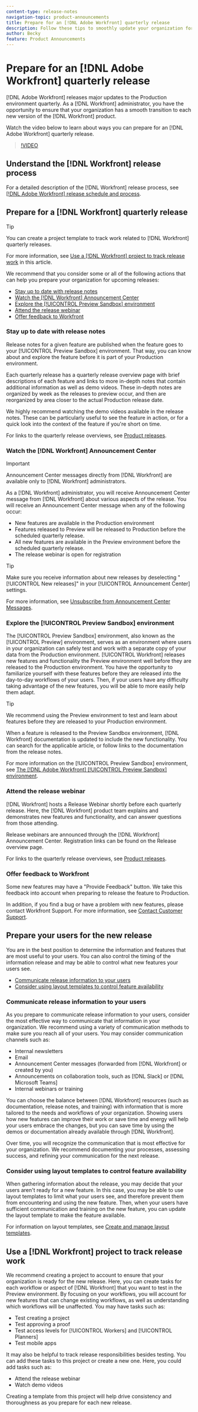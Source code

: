 ```yaml
---
content-type: release-notes
navigation-topic: product-announcements
title: Prepare for an [!DNL Adobe Workfront] quarterly release
description: Follow these tips to smoothly update your organization for each new Workfront release.
author: Becky
feature: Product Announcements
---
```

# Prepare for an [!DNL Adobe Workfront] quarterly release

[!DNL Adobe Workfront] releases major updates to the Production environment quarterly. As a [!DNL Workfront] administrator, you have the opportunity to ensure that your organization has a smooth transition to each new version of the [!DNL Workfront] product. 

<!--
[Watch a video about ways you can prepare for an [!DNL Adobe Workfront] quarterly release.](https://video.tv.adobe.com/v/3413544){target=_blank}
-->

Watch the video below to learn about ways you can prepare for an [!DNL Adobe Workfront] quarterly release.

>[!VIDEO](https://video.tv.adobe.com/v/3413544/?quality=12)

## Understand the [!DNL Workfront] release process

For a detailed description of the [!DNL Workfront] release process, see [[!DNL Adobe Workfront] release schedule and process](workfront-release-schedule.md).

## Prepare for a [!DNL Workfront] quarterly release

>[!TIP]
>
>You can create a project template to track work related to [!DNL Workfront] quarterly releases.
>
>For more information, see [Use a [!DNL Workfront] project to track release work](#use-a-workfront-project-to-track-release-work) in this article.


We recommend that you consider some or all of the following actions that can help you prepare your organization for upcoming releases:

* [Stay up to date with release notes](#stay-up-to-date-with-release-notes)
* [Watch the [!DNL Workfront] Announcement Center](#watch-the-workfront-announcement-center)
* [Explore the [!UICONTROL Preview Sandbox] environment](#explore-the-preview-sandbox-environment)
* [Attend the release webinar](#attend-the-release-webinar)
* [Offer feedback to Workfront](#offer-feedback-to-workfront)

### Stay up to date with release notes

Release notes for a given feature are published when the feature goes to your [!UICONTROL Preview Sandbox] environment. That way, you can know about and explore the feature before it is part of your Production environment.

Each quarterly release has a quarterly release overview page with brief descriptions of each feature and links to more in-depth notes that contain additional information as well as demo videos. These in-depth notes are organized by week as the releases to preview occur, and then are reorganized by area closer to the actual Production release date. 

We highly recommend watching the demo videos available in the release notes. These can be particularly useful to see the feature in action, or for a quick look into the context of the feature if you're short on time.

For links to the quarterly release overviews, see [Product releases](product-releases.md).

### Watch the [!DNL Workfront] Announcement Center

>[!IMPORTANT]
>
>Announcement Center messages directly from [!DNL Workfront] are available only to [!DNL Workfront] administrators.

As a [!DNL Workfront] administrator, you will receive Announcement Center message from [!DNL Workfront] about various aspects of the release. You will receive an Announcement Center message when any of the following occur:

* New features are available in the Production environment
* Features released to Preview will be released to Production before the scheduled quarterly release.
* All new features are available in the Preview environment before the scheduled quarterly release.
* The release webinar is open for registration

>[!TIP]
>
>Make sure you receive information about new releases by deselecting "[!UICONTROL New releases]" in your [!UICONTROL Announcement Center] settings. 
>
>For more information, see [Unsubscribe from Announcement Center Messages](../announcements/unsubscribe-from-ac-messages.md).


### Explore the [!UICONTROL Preview Sandbox] environment

The [!UICONTROL Preview Sandbox] environment, also known as the [!UICONTROL Preview] environment, serves as an environment where users in your organization can safely test and work with a separate copy of your data from the Production environment. [!UICONTROL Workfront] releases new features and functionality the Preview environment well before they are released to the Production environment. You have the opportunity to familiarize yourself with these features before they are released into the day-to-day workflows of your users. Then, if your users have any difficulty taking advantage of the new features, you will be able to more easily help them adapt. 

>[!TIP]
>
>We recommend using the Preview environment to test and learn about features before they are released to your Production environment.

When a feature is released to the Preview Sandbox environment, [!DNL Workfront] documentation is updated to include the new functionality. You can search for the applicable article, or follow links to the documentation from the release notes.

For more information on the [!UICONTROL Preview Sandbox] environment, see [The [!DNL Adobe Workfront] [!UICONTROL Preview Sandbox] environment](../../administration-and-setup/set-up-workfront/workfront-testing-environments/wf-preview-sandbox-environment.md).

### Attend the release webinar

[!DNL Workfront] hosts a Release Webinar shortly before each quarterly release. Here, the [!DNL Workfront] product team explains and demonstrates new features and functionality, and can answer questions from those attending.

Release webinars are announced through the [!DNL Workfront] Announcement Center. Registration links can be found on the Release overview page.

For links to the quarterly release overviews, see [Product releases](product-releases.md).

### Offer feedback to Workfront

Some new features may have a "Provide Feedback" button. We take this feedback into account when preparing to release the feature to Production.

In addition, if you find a bug or have a problem with new features, please contact Workfront Support. For more information, see [Contact Customer Support](../../workfront-basics/tips-tricks-and-troubleshooting/contact-customer-support.md).



## Prepare your users for the new release

You are in the best position to determine the information and features that are most useful to your users. You can also control the timing of the information release and may be able to control what new features your users see.

* [Communicate release information to your users](#communicate-release-information-to-your-users)
* [Consider using layout templates to control feature availability](#consider-using-layout-templates-to-control-feature-availability)

### Communicate release information to your users

As you prepare to communicate release information to your users, consider the most effective way to communicate that information in your organization. We recommend using a variety of communication methods to make sure you reach all of your users. You may consider communication channels such as:

* Internal newsletters 
* Email
* Announcement Center messages (forwarded from [!DNL Workfront] or created by you)
* Announcements on collaboration tools, such as [!DNL Slack] or [!DNL Microsoft Teams]
* Internal webinars or training

You can choose the balance between [!DNL Workfront] resources (such as documentation, release notes, and training) with information that is more tailored to the needs and workflows of your organization. Showing users how new features can improve their work or save time and energy will help your users embrace the changes, but you can save time by using the demos or documentation already available through [!DNL Workfront].

Over time, you will recognize the communication that is most effective for your organization. We recommend documenting your processes, assessing success, and refining your communication for the next release.

### Consider using layout templates to control feature availability

When gathering information about the release, you may decide that your users aren't ready for a new feature. In this case, you may be able to use layout templates to limit what your users see, and therefore prevent them from encountering and using the new feature. Then, when your users have sufficient communication and training on the new feature, you can update the layout template to make the feature available.

For information on layout templates, see [Create and manage layout templates](../../administration-and-setup/customize-workfront/use-layout-templates/create-and-manage-layout-templates.md).

## Use a [!DNL Workfront] project to track release work

We recommend creating a project to account to ensure that your organization is ready for the new release. Here, you can create tasks for each workflow or aspect of [!DNL Workfront] that you want to test in the Preview environment. By focusing on your workflows, you will account for new features that can change existing workflows, as well as understanding which workflows will be unaffected. You may have tasks such as:

* Test creating a project
* Test approving a proof
* Test access levels for [!UICONTROL Workers] and [!UICONTROL Planners]
* Test mobile apps

It may also be helpful to track release responsibilities besides testing. You can add these tasks to this project or create a new one. Here, you could add tasks such as:

* Attend the release webinar
* Watch demo videos

Creating a template from this project will help drive consistency and thoroughness as you prepare for each new release.
